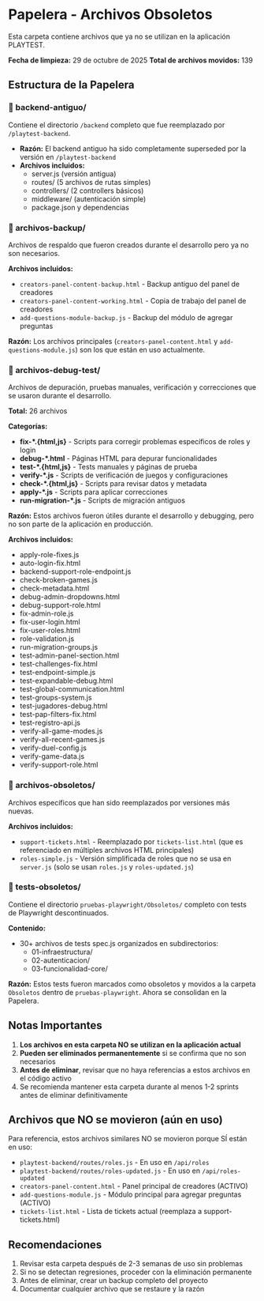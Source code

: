 # Papelera - Archivos Obsoletos

Esta carpeta contiene archivos que ya no se utilizan en la aplicación PLAYTEST.

**Fecha de limpieza:** 29 de octubre de 2025
**Total de archivos movidos:** 139

## Estructura de la Papelera

### 📁 backend-antiguo/
Contiene el directorio `/backend` completo que fue reemplazado por `/playtest-backend`.

- **Razón:** El backend antiguo ha sido completamente superseded por la versión en `/playtest-backend`
- **Archivos incluidos:**
  - server.js (versión antigua)
  - routes/ (5 archivos de rutas simples)
  - controllers/ (2 controllers básicos)
  - middleware/ (autenticación simple)
  - package.json y dependencias

### 📁 archivos-backup/
Archivos de respaldo que fueron creados durante el desarrollo pero ya no son necesarios.

**Archivos incluidos:**
- `creators-panel-content-backup.html` - Backup antiguo del panel de creadores
- `creators-panel-content-working.html` - Copia de trabajo del panel de creadores
- `add-questions-module-backup.js` - Backup del módulo de agregar preguntas

**Razón:** Los archivos principales (`creators-panel-content.html` y `add-questions-module.js`) son los que están en uso actualmente.

### 📁 archivos-debug-test/
Archivos de depuración, pruebas manuales, verificación y correcciones que se usaron durante el desarrollo.

**Total:** 26 archivos

**Categorías:**
- **fix-*.{html,js}** - Scripts para corregir problemas específicos de roles y login
- **debug-*.html** - Páginas HTML para depurar funcionalidades
- **test-*.{html,js}** - Tests manuales y páginas de prueba
- **verify-*.js** - Scripts de verificación de juegos y configuraciones
- **check-*.{html,js}** - Scripts para revisar datos y metadata
- **apply-*.js** - Scripts para aplicar correcciones
- **run-migration-*.js** - Scripts de migración antiguos

**Razón:** Estos archivos fueron útiles durante el desarrollo y debugging, pero no son parte de la aplicación en producción.

**Archivos incluidos:**
- apply-role-fixes.js
- auto-login-fix.html
- backend-support-role-endpoint.js
- check-broken-games.js
- check-metadata.html
- debug-admin-dropdowns.html
- debug-support-role.html
- fix-admin-role.js
- fix-user-login.html
- fix-user-roles.html
- role-validation.js
- run-migration-groups.js
- test-admin-panel-section.html
- test-challenges-fix.html
- test-endpoint-simple.js
- test-expandable-debug.html
- test-global-communication.html
- test-groups-system.js
- test-jugadores-debug.html
- test-pap-filters-fix.html
- test-registro-api.js
- verify-all-game-modes.js
- verify-all-recent-games.js
- verify-duel-config.js
- verify-game-data.js
- verify-support-role.html

### 📁 archivos-obsoletos/
Archivos específicos que han sido reemplazados por versiones más nuevas.

**Archivos incluidos:**
- `support-tickets.html` - Reemplazado por `tickets-list.html` (que es referenciado en múltiples archivos HTML principales)
- `roles-simple.js` - Versión simplificada de roles que no se usa en `server.js` (solo se usan `roles.js` y `roles-updated.js`)

### 📁 tests-obsoletos/
Contiene el directorio `pruebas-playwright/Obsoletos/` completo con tests de Playwright descontinuados.

**Contenido:**
- 30+ archivos de tests spec.js organizados en subdirectorios:
  - 01-infraestructura/
  - 02-autenticacion/
  - 03-funcionalidad-core/

**Razón:** Estos tests fueron marcados como obsoletos y movidos a la carpeta `Obsoletos` dentro de `pruebas-playwright`. Ahora se consolidan en la Papelera.

## Notas Importantes

1. **Los archivos en esta carpeta NO se utilizan en la aplicación actual**
2. **Pueden ser eliminados permanentemente** si se confirma que no son necesarios
3. **Antes de eliminar**, revisar que no haya referencias a estos archivos en el código activo
4. Se recomienda mantener esta carpeta durante al menos 1-2 sprints antes de eliminar definitivamente

## Archivos que NO se movieron (aún en uso)

Para referencia, estos archivos similares NO se movieron porque SÍ están en uso:

- `playtest-backend/routes/roles.js` - En uso en `/api/roles`
- `playtest-backend/routes/roles-updated.js` - En uso en `/api/roles-updated`
- `creators-panel-content.html` - Panel principal de creadores (ACTIVO)
- `add-questions-module.js` - Módulo principal para agregar preguntas (ACTIVO)
- `tickets-list.html` - Lista de tickets actual (reemplaza a support-tickets.html)

## Recomendaciones

1. Revisar esta carpeta después de 2-3 semanas de uso sin problemas
2. Si no se detectan regresiones, proceder con la eliminación permanente
3. Antes de eliminar, crear un backup completo del proyecto
4. Documentar cualquier archivo que se restaure y la razón
